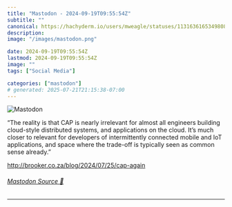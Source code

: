 ```yaml
---
title: "Mastodon - 2024-09-19T09:55:54Z"
subtitle: ""
canonical: https://hachyderm.io/users/mweagle/statuses/113163616534980846
description:
image: "/images/mastodon.png"

date: 2024-09-19T09:55:54Z
lastmod: 2024-09-19T09:55:54Z
image: ""
tags: ["Social Media"]

categories: ["mastodon"]
# generated: 2025-07-21T21:15:38-07:00
---
```

![Mastodon](/images/mastodon.png)

<p>“The reality is that CAP is nearly irrelevant for almost all engineers building cloud-style distributed systems, and applications on the cloud. It’s much closer to relevant for developers of intermittently connected mobile and IoT applications, and space where the trade-off is typically seen as common sense already.”</p><p><a href="http://brooker.co.za/blog/2024/07/25/cap-again" target="_blank" rel="nofollow noopener noreferrer" translate="no"><span class="invisible">http://</span><span class="ellipsis">brooker.co.za/blog/2024/07/25/</span><span class="invisible">cap-again</span></a></p>


###### [Mastodon Source 🐘](https://hachyderm.io/@mweagle/113163616534980846)

___
